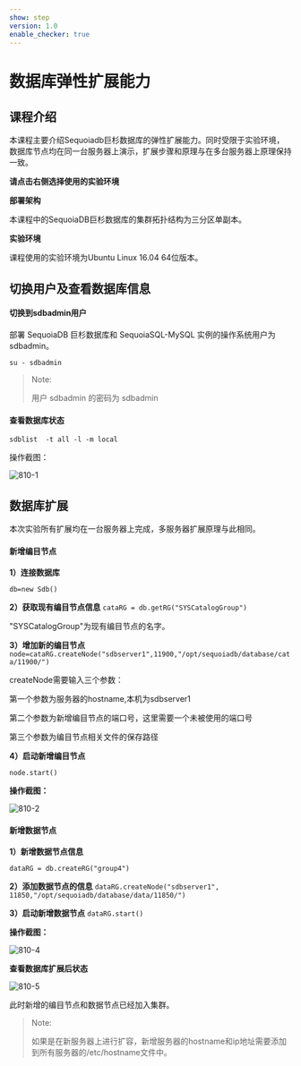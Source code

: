 ```yaml
---
show: step
version: 1.0
enable_checker: true
---
```


# 数据库弹性扩展能力

## 课程介绍

本课程主要介绍Sequoiadb巨杉数据库的弹性扩展能力。同时受限于实验环境，数据库节点均在同一台服务器上演示，扩展步骤和原理与在多台服务器上原理保持一致。

**请点击右侧选择使用的实验环境**

**部署架构**

本课程中的SequoiaDB巨杉数据库的集群拓扑结构为三分区单副本。

**实验环境**

课程使用的实验环境为Ubuntu Linux 16.04 64位版本。

## 切换用户及查看数据库信息

#### 切换到sdbadmin用户

部署 SequoiaDB 巨杉数据库和 SequoiaSQL-MySQL 实例的操作系统用户为 sdbadmin。

```
su - sdbadmin
```

> Note:
>
> 用户 sdbadmin 的密码为 sdbadmin

#### 查看数据库状态

`sdblist  -t all -l -m local`

操作截图：

 ![810-1](https://doc.shiyanlou.com/courses/1544/1207281/15b56215265e76561c0331cb507adcc7)

## 数据库扩展

本次实验所有扩展均在一台服务器上完成，多服务器扩展原理与此相同。

#### 新增编目节点

**1）连接数据库**

`db=new Sdb()`

**2）获取现有编目节点信息**
`cataRG = db.getRG("SYSCatalogGroup")`

"SYSCatalogGroup"为现有编目节点的名字。

**3）增加新的编目节点**
`node=cataRG.createNode("sdbserver1",11900,"/opt/sequoiadb/database/cata/11900/")`

createNode需要输入三个参数：

第一个参数为服务器的hostname,本机为sdbserver1

第二个参数为新增编目节点的端口号，这里需要一个未被使用的端口号

第三个参数为编目节点相关文件的保存路径

**4）启动新增编目节点**

`node.start()`

**操作截图：**

 ![810-2](pic\810-2.png)

#### 新增数据节点

**1）新增数据节点信息**

`dataRG = db.createRG("group4")`

**2）添加数据节点的信息**
`dataRG.createNode("sdbserver1", 11850,"/opt/sequoiadb/database/data/11850/")`

**3）启动新增数据节点**
`dataRG.start()`

**操作截图：**

 ![810-4](pic\810-4.png)

**查看数据库扩展后状态**

 ![810-5](pic\810-5.png)

此时新增的编目节点和数据节点已经加入集群。

> Note:
>
> 如果是在新服务器上进行扩容，新增服务器的hostname和ip地址需要添加到所有服务器的/etc/hostname文件中。



